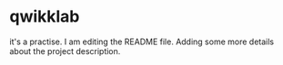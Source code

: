 # qwikklab
it's a practise.
I am editing the README file. Adding some more details about the project description.

